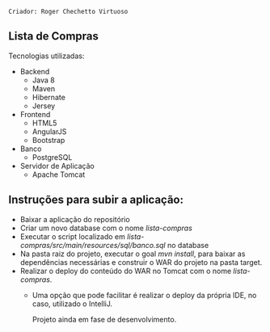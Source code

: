     Criador: Roger Chechetto Virtuoso
 
  Lista de Compras
  -

Tecnologias utilizadas:
 * Backend
   * Java 8
   * Maven
   * Hibernate
   * Jersey
 * Frontend
   * HTML5
   * AngularJS
   * Bootstrap
 * Banco
   * PostgreSQL
 * Servidor de Aplicação
   * Apache Tomcat      

Instruções para subir a aplicação:
-

* Baixar a aplicação do repositório
* Criar um novo database com o nome *lista-compras*
* Executar o script localizado em *lista-compras/src/main/resources/sql/banco.sql* no database
* Na pasta raiz do projeto, executar o goal *mvn install*, para baixar as dependências necessárias e construir o WAR do projeto na pasta target.
* Realizar o deploy do conteúdo do WAR no Tomcat com o nome *lista-compras*.
  * Uma opção que pode facilitar é realizar o deploy da própria IDE, no caso, utilizado o IntelliJ.


    Projeto ainda em fase de desenvolvimento.


